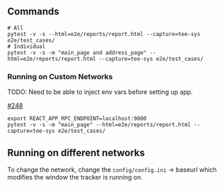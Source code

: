 
## Commands 

```shell
# All 
pytest -v -s --html=e2e/reports/report.html --capture=tee-sys e2e/test_cases/
# Individual 
pytest -v -s -m "main_page and address_page" --html=e2e/reports/report.html --capture=tee-sys e2e/test_cases/
```

### Running on Custom Networks

TODO: Need to be able to inject env vars before setting up app. 

[#248](https://github.com/sudoblockio/icon-tracker-frontend/issues/248)

```shell
export REACT_APP_RPC_ENDPOINT=localhost:9000
pytest -v -s -m "main_page" --html=e2e/reports/report.html --capture=tee-sys e2e/test_cases/
```

## Running on different networks 

To change the network, change the `config/config.ini` -> baseurl which modifies the window the tracker is running on. 
